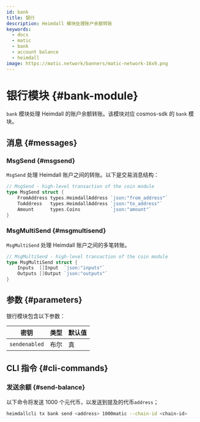 ```yaml
---
id: bank
title: 银行
description: Heimdall 模块处理账户余额转账
keywords:
  - docs
  - matic
  - bank
  - account balance
  - heimdall
image: https://matic.network/banners/matic-network-16x9.png
---
```


# 银行模块 {#bank-module}

`bank` 模块处理 Heimdall 的账户余额转账。该模块对应 cosmos-sdk 的 `bank` 模块。

## 消息 {#messages}

### MsgSend {#msgsend}

`MsgSend` 处理 Heimdall 账户之间的转账。以下是交易消息结构：

```go
// MsgSend - high-level transaction of the coin module
type MsgSend struct {
	FromAddress types.HeimdallAddress `json:"from_address"`
	ToAddress   types.HeimdallAddress `json:"to_address"`
	Amount      types.Coins           `json:"amount"`
}
```

### MsgMultiSend {#msgmultisend}

`MsgMultiSend` 处理 Heimdall 账户之间的多笔转账。

```go
// MsgMultiSend - high-level transaction of the coin module
type MsgMultiSend struct {
	Inputs  []Input  `json:"inputs"`
	Outputs []Output `json:"outputs"`
}
```

## 参数 {#parameters}

银行模块包含以下参数：

| 密钥 | 类型 | 默认值 |
|----------------------|--------|------------------|
| `sendenabled` | 布尔 | 真 |

## CLI 指令 {#cli-commands}

### 发送余额 {#send-balance}

以下命令将发送 1000 个元代币，以发送到提及的代币`address`；

```bash
heimdallcli tx bank send <address> 1000matic --chain-id <chain-id>
```

